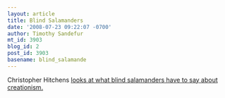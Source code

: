 ```yaml
---
layout: article
title: Blind Salamanders
date: '2008-07-23 09:22:07 -0700'
author: Timothy Sandefur
mt_id: 3903
blog_id: 2
post_id: 3903
basename: blind_salamande
---
```

Christopher Hitchens [looks at what blind salamanders have to say about creationism.](http://www.slate.com/id/2195683/)
